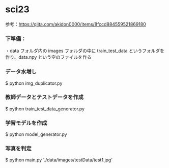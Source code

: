 # sci23

参考：https://qiita.com/akidon0000/items/8fccd884559521869180

### 下準備：

・data フォルダ内の images フォルダの中に train_test_data というフォルダを作り、data.npy という空のファイルを作る

### データ水増し

$ python img_duplicator.py

### 教師データとテストデータを作成

$ python train_test_data_generator.py

### 学習モデルを作成

$ python model_generator.py

### 写真を判定

$ python main.py './data/images/testData/test1.jpg'
